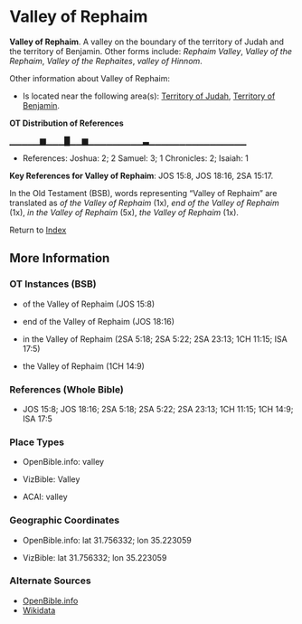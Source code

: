 # Valley of Rephaim
**Valley of Rephaim**. 
A valley on the boundary of the territory of Judah and the territory of Benjamin. 
Other forms include: 
*Rephaim Valley*, *Valley of the Rephaim*, *Valley of the Rephaites*, *valley of Hinnom*. 




Other information about Valley of Rephaim:


* Is located near the following area(s): 
[Territory of Judah](TerritoryOfJudah.md), [Territory of Benjamin](TerritoryOfBenjamin.md). 


**OT Distribution of References**

▁▁▁▁▁▆▁▁▁█▁▁▆▁▁▁▁▁▁▁▁▁▃▁▁▁▁▁▁▁▁▁▁▁▁▁▁▁▁
* References: Joshua: 2; 2 Samuel: 3; 1 Chronicles: 2; Isaiah: 1



**Key References for Valley of Rephaim**: 
JOS 15:8, JOS 18:16, 2SA 15:17. 


In the Old Testament (BSB), words representing “Valley of Rephaim” are translated as 
*of the Valley of Rephaim* (1x), *end of the Valley of Rephaim* (1x), *in the Valley of Rephaim* (5x), *the Valley of Rephaim* (1x). 




Return to [Index](00-Index.md)

## More Information

### OT Instances (BSB)

* of the Valley of Rephaim (JOS 15:8)

* end of the Valley of Rephaim (JOS 18:16)

* in the Valley of Rephaim (2SA 5:18; 2SA 5:22; 2SA 23:13; 1CH 11:15; ISA 17:5)

* the Valley of Rephaim (1CH 14:9)



### References (Whole Bible)

* JOS 15:8; JOS 18:16; 2SA 5:18; 2SA 5:22; 2SA 23:13; 1CH 11:15; 1CH 14:9; ISA 17:5


### Place Types

* OpenBible.info: valley

* VizBible: Valley

* ACAI: valley



### Geographic Coordinates

* OpenBible.info: lat 31.756332; lon 35.223059

* VizBible: lat 31.756332; lon 35.223059



### Alternate Sources

* [OpenBible.info](https://www.openbible.info/geo/ancient/a7559e6)
* [Wikidata](http://www.wikidata.org/entity/Q446380)



